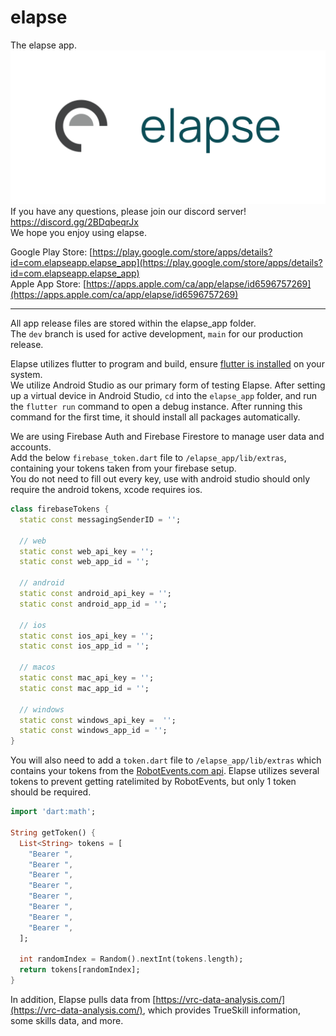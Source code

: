 # elapse
The elapse app.  
![elapse logo](./Promo%20Material/App%20Store%20ScreenShots/Frame%20130.png)
If you have any questions, please join our discord server! https://discord.gg/2BDqbeqrJx  
We hope you enjoy using elapse.  
  
Google Play Store: [https://play.google.com/store/apps/details?id=com.elapseapp.elapse_app](https://play.google.com/store/apps/details?id=com.elapseapp.elapse_app)  
Apple App Store: [https://apps.apple.com/ca/app/elapse/id6596757269](https://apps.apple.com/ca/app/elapse/id6596757269)  

---  
All app release files are stored within the elapse_app folder.  
The `dev` branch is used for active development, `main` for our production release.  

Elapse utilizes flutter to program and build, ensure [flutter is installed](https://docs.flutter.dev/get-started/install) on your system.  
We utilize Android Studio as our primary form of testing Elapse. After setting up a virtual device in Android Studio, `cd` into the `elapse_app` folder, and run the `flutter run` command to open a debug instance. After running this command for the first time, it should install all packages automatically.
  
We are using Firebase Auth and Firebase Firestore to manage user data and accounts.  
Add the below `firebase_token.dart` file to `/elapse_app/lib/extras`, containing your tokens taken from your firebase setup.  
You do not need to fill out every key, use with android studio should only require the android tokens, xcode requires ios. 
```dart
class firebaseTokens {
  static const messagingSenderID = '';

  // web
  static const web_api_key = '';
  static const web_app_id = '';
  
  // android
  static const android_api_key = '';
  static const android_app_id = '';

  // ios
  static const ios_api_key = '';
  static const ios_app_id = '';

  // macos
  static const mac_api_key = '';
  static const mac_app_id = '';

  // windows
  static const windows_api_key =  '';
  static const windows_app_id = '';
}
```  
  
You will also need to add a `token.dart` file to `/elapse_app/lib/extras` which contains your tokens from the [RobotEvents.com api](https://www.robotevents.com/api/v2). Elapse utilizes several tokens to prevent getting ratelimited by RobotEvents, but only 1 token should be required.
```dart
import 'dart:math';

String getToken() {
  List<String> tokens = [
    "Bearer ",
    "Bearer ",
    "Bearer ",
    "Bearer ",
    "Bearer ",
    "Bearer ",
    "Bearer ",
    "Bearer ",
  ];

  int randomIndex = Random().nextInt(tokens.length);
  return tokens[randomIndex];
}
```  
In addition, Elapse pulls data from [https://vrc-data-analysis.com/](https://vrc-data-analysis.com/), which provides TrueSkill information, some skills data, and more.